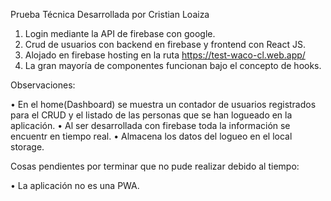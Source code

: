 Prueba Técnica Desarrollada por Cristian Loaiza

1) Login mediante la API de firebase con google.
2) Crud de usuarios con backend en firebase y frontend con React JS.
3) Alojado en firebase hosting en la ruta https://test-waco-cl.web.app/ 
4) La gran mayoría de componentes funcionan bajo el concepto de hooks.

Observaciones:

• En el home(Dashboard) se muestra un contador de usuarios registrados para el CRUD y el listado de las personas que se han logueado en la aplicación.
• Al ser desarrollada con firebase toda la información se encuentr en tiempo real.
• Almacena los datos del logueo en el local storage.

Cosas pendientes por terminar que no pude realizar debido al tiempo:

• La aplicación no es una PWA.

